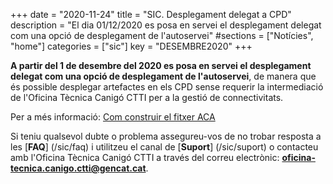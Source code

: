 +++
date        = "2020-11-24"
title       = "SIC. Desplegament delegat a CPD"
description = "El dia 01/12/2020 es posa en servei el desplegament delegat com una opció de desplegament de l'autoservei"
#sections    = ["Notícies", "home"]
categories  = ["sic"]
key         = "DESEMBRE2020"
+++

**A partir del 1 de desembre del 2020 es posa en servei el desplegament delegat com una opció de desplegament de l'autoservei**, de manera que és possible desplegar artefactes en els CPD sense requerir la intermediació de l'Oficina Tècnica Canigó CTTI per a la gestió de connectivitats.
<br/>

Per a més informació: [Com construir el fitxer ACA](/sic-welcome-pack/fitxer-aca/)
<br/>

Si teniu qualsevol dubte o problema assegureu-vos de no trobar resposta a les [**FAQ**] (/sic/faq) i utilitzeu el canal de [**Suport**] (/sic/suport)
o contacteu amb l'Oficina Tècnica Canigó CTTI a través del correu electrònic: **oficina-tecnica.canigo.ctti@gencat.cat**.
